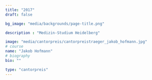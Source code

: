 ```yaml
---
title: "2017"
draft: false

bg_image: "media/backgrounds/page-title.png"

description : "Medizin-Studium Heidelberg"

image: "media/cantorpreis/cantorpreistraeger_jakob_hofmann.jpg"
# course
name: "Jakob Hofmann"
# biography
bio: ""

type: "cantorpreis"
---
```

